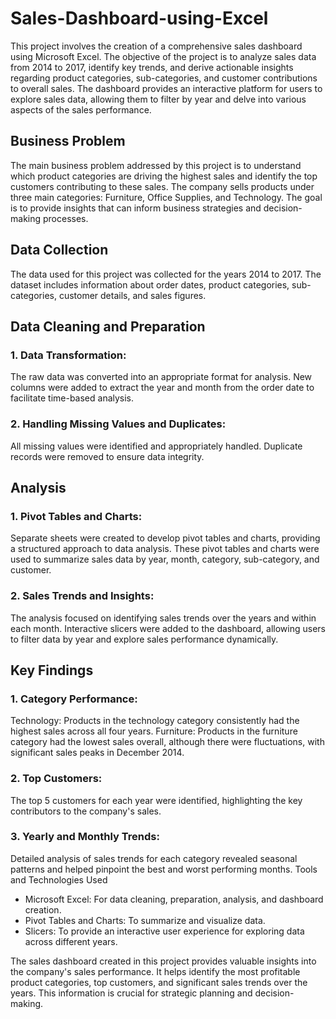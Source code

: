 # Sales-Dashboard-using-Excel

This project involves the creation of a comprehensive sales dashboard using Microsoft Excel. The objective of the project is to analyze sales data from 2014 to 2017, identify key trends, and derive actionable insights regarding product categories, sub-categories, and customer contributions to overall sales. The dashboard provides an interactive platform for users to explore sales data, allowing them to filter by year and delve into various aspects of the sales performance.

## Business Problem
The main business problem addressed by this project is to understand which product categories are driving the highest sales and identify the top customers contributing to these sales. The company sells products under three main categories: Furniture, Office Supplies, and Technology. The goal is to provide insights that can inform business strategies and decision-making processes.

## Data Collection
The data used for this project was collected for the years 2014 to 2017. The dataset includes information about order dates, product categories, sub-categories, customer details, and sales figures.

## Data Cleaning and Preparation
### 1. Data Transformation:
The raw data was converted into an appropriate format for analysis.
New columns were added to extract the year and month from the order date to facilitate time-based analysis.
### 2. Handling Missing Values and Duplicates:
All missing values were identified and appropriately handled.
Duplicate records were removed to ensure data integrity.

## Analysis

### 1. Pivot Tables and Charts:

Separate sheets were created to develop pivot tables and charts, providing a structured approach to data analysis.
These pivot tables and charts were used to summarize sales data by year, month, category, sub-category, and customer.

### 2. Sales Trends and Insights:

The analysis focused on identifying sales trends over the years and within each month.
Interactive slicers were added to the dashboard, allowing users to filter data by year and explore sales performance dynamically.

## Key Findings
### 1. Category Performance:

Technology: Products in the technology category consistently had the highest sales across all four years.
Furniture: Products in the furniture category had the lowest sales overall, although there were fluctuations, with significant sales peaks in December 2014.
### 2. Top Customers:

The top 5 customers for each year were identified, highlighting the key contributors to the company's sales.
### 3. Yearly and Monthly Trends:

Detailed analysis of sales trends for each category revealed seasonal patterns and helped pinpoint the best and worst performing months.
Tools and Technologies Used
* Microsoft Excel: For data cleaning, preparation, analysis, and dashboard creation.
* Pivot Tables and Charts: To summarize and visualize data.
* Slicers: To provide an interactive user experience for exploring data across different years.

The sales dashboard created in this project provides valuable insights into the company's sales performance. It helps identify the most profitable product categories, top customers, and significant sales trends over the years. This information is crucial for strategic planning and decision-making.
